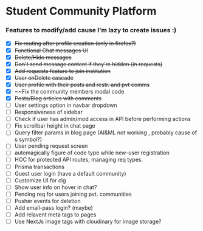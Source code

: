 # Student Community Platform

### Features to modify/add cause I'm lazy to create issues :)

- [x] ~~Fix routing after profile creation (only in firefox?)~~
- [x] ~~Functional Chat messages UI~~
- [x] ~~Delete/Hide messages~~
- [x] ~~Don't send message content if they're hidden (in requests)~~
- [x] ~~Add requests feature to join institution~~
- [x] ~~User onDelete cascade~~
- [x] ~~User profile with their posts and restr. and pvt comms~~
- [x] ~~Fix the community members modal code
- [x] ~~Posts/Blog articles with comments~~
- [ ] User settings option in navbar dropdown
- [ ] Responsiveness of sidebar
- [ ] Check if user has admin/mod access in API before performing actions
- [ ] Fix scrollbar height in chat page
- [ ] Query filter params in blog page (AI&ML not working , probably cause of `&` symbol?)
- [ ] User pending request screen
- [ ] automagically figure of code type while new-user registration
- [ ] HOC for protected API routes, managing req types.
- [ ] Prisma transactions
- [ ] Guest user login (have a default community)
- [ ] Customize UI for clg
- [ ] Show user info on hover in chat?
- [ ] Pending req for users joining pvt. communities
- [ ] Pusher events for deletion
- [ ] Add email-pass login? (maybe)
- [ ] Add relavent meta tags to pages
- [ ] Use NextJs image tags with cloudinary for image storage?

<!-- ![mock](final-year-project-mock.png) -->
